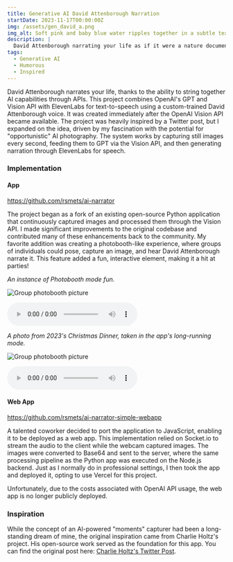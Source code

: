 ```yaml
---
title: Generative AI David Attenborough Narration
startDate: 2023-11-17T00:00:00Z
img: /assets/gen_david_a.png
img_alt: Soft pink and baby blue water ripples together in a subtle texture.
description: |
  David Attenborough narrating your life as if it were a nature documentary
tags:
  - Generative AI
  - Humorous
  - Inspired
---
```


David Attenborough narrates your life, thanks to the ability to string together AI capabilities through APIs. This project combines OpenAI's GPT and Vision API with ElevenLabs for text-to-speech using a custom-trained David Attenborough voice. It was created immediately after the OpenAI Vision API became available. The project was heavily inspired by a Twitter post, but I expanded on the idea, driven by my fascination with the potential for "opportunistic" AI photography. The system works by capturing still images every second, feeding them to GPT via the Vision API, and then generating narration through ElevenLabs for speech.

### Implementation

#### App

https://github.com/rsmets/ai-narrator

The project began as a fork of an existing open-source Python application that continuously captured images and processed them through the Vision API. I made significant improvements to the original codebase and contributed many of these enhancements back to the community. My favorite addition was creating a photobooth-like experience, where groups of individuals could pose, capture an image, and hear David Attenborough narrate it. This feature added a fun, interactive element, making it a hit at parties!

_An instance of Photobooth mode fun._

![Group photobooth picture](/assets/Dev+Group/image.jpg)

<audio controls>
  <source src="/assets/Dev+Group/audio.wav" type="audio/wav">
  Your browser does not support the audio element.
</audio>

_A photo from 2023's Christmas Dinner, taken in the app's long-running mode._

![Group photobooth picture](/assets/dinner/image.jpg)

<audio controls>
  <source src="/assets/dinner/audio.wav" type="audio/wav">
  Your browser does not support the audio element.
</audio>

#### Web App

https://github.com/rsmets/ai-narrator-simple-webapp

A talented coworker decided to port the application to JavaScript, enabling it to be deployed as a web app. This implementation relied on Socket.io to stream the audio to the client while the webcam captured images. The images were converted to Base64 and sent to the server, where the same processing pipeline as the Python app was executed on the Node.js backend. Just as I normally do in professional settings, I then took the app and deployed it, opting to use Vercel for this project.

Unfortunately, due to the costs associated with OpenAI API usage, the web app is no longer publicly deployed.

### Inspiration

While the concept of an AI-powered "moments" capturer had been a long-standing dream of mine, the original inspiration came from Charlie Holtz's project. His open-source work served as the foundation for this app. You can find the original post here: [Charlie Holtz's Twitter Post](https://twitter.com/charliebholtz/status/1724815159590293764).
